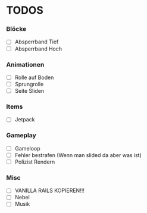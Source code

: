 # TODOS

### Blöcke
- [ ] Absperrband Tief
- [ ] Absperrband Hoch

### Animationen
- [ ] Rolle auf Boden
- [ ] Sprungrolle
- [ ] Seite Sliden

### Items
- [ ] Jetpack

### Gameplay
- [ ] Gameloop
- [ ] Fehler bestrafen (Wenn man slided da aber was ist)
- [ ] Polizist Rendern

### Misc
- [ ] VANILLA RAILS KOPIEREN!!!
- [ ] Nebel
- [ ] Musik